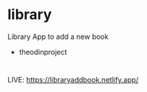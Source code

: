 # library
Library App to add a new book 
- theodinproject
#
LIVE: https://libraryaddbook.netlify.app/
